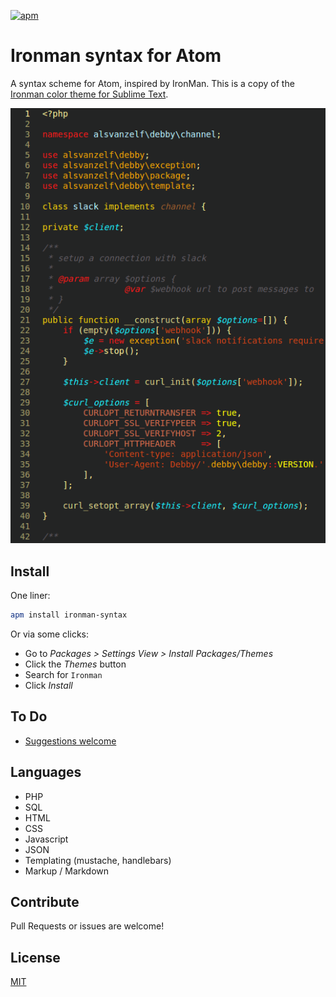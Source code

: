 [![apm](https://img.shields.io/apm/v/ironman-syntax.svg?style=flat-square)](https://atom.io/packages/ironman-syntax)

# Ironman syntax for Atom

A syntax scheme for Atom, inspired by IronMan.
This is a copy of the [Ironman color theme for Sublime Text](https://github.com/sri-ni/ironman-color-scheme).

![PHP example with Ironman syntax highlighting](https://raw.githubusercontent.com/lode/ironman-syntax/master/ironman.png)


## Install

One liner:

``` sh
apm install ironman-syntax
```

Or via some clicks:

- Go to *Packages  >  Settings View  >  Install Packages/Themes*
- Click the *Themes* button
- Search for `Ironman`
- Click *Install*


## To Do

- [Suggestions welcome](https://github.com/lode/ironman-syntax/issues/new)


## Languages

- PHP
- SQL
- HTML
- CSS
- Javascript
- JSON
- Templating (mustache, handlebars)
- Markup / Markdown


## Contribute

Pull Requests or issues are welcome!


## License

[MIT](/LICENSE)
